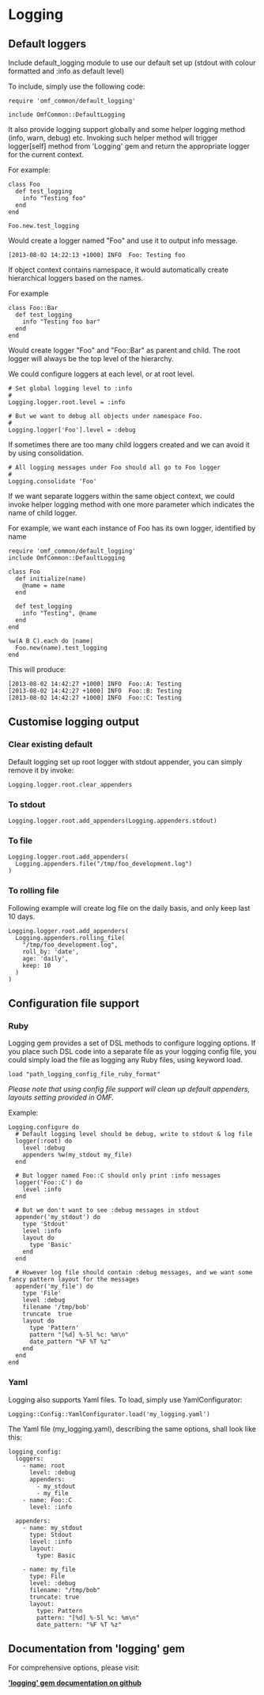 # Logging

## Default loggers

Include default\_logging module to use our default set up (stdout with colour formatted and :info as default level)

To include, simply use the following code:

    require 'omf_common/default_logging'

    include OmfCommon::DefaultLogging

It also provide logging support globally and some helper logging method (info, warn, debug) etc. Invoking such helper method will trigger logger[self] method from 'Logging' gem and return the appropriate logger for the current context.

For example:

    class Foo
      def test_logging
        info "Testing foo"
      end
    end

    Foo.new.test_logging

Would create a logger named "Foo" and use it to output info message.

    [2013-08-02 14:22:13 +1000] INFO  Foo: Testing foo

If object context contains namespace, it would automatically create hierarchical loggers based on the names.

For example

    class Foo::Bar
      def test_logging
        info "Testing foo bar"
      end
    end

Would create logger "Foo" and "Foo::Bar" as parent and child. The root logger will always be the top level of the hierarchy.

We could configure loggers at each level, or at root level.

    # Set global logging level to :info
    #
    Logging.logger.root.level = :info

    # But we want to debug all objects under namespace Foo.
    #
    Logging.logger['Foo'].level = :debug

If sometimes there are too many child loggers created and we can avoid it by using consolidation.

    # All logging messages under Foo should all go to Foo logger
    #
    Logging.consolidate 'Foo'

If we want separate loggers within the same object context, we could invoke helper logging method with one more parameter which indicates the name of child logger.

For example, we want each instance of Foo has its own logger, identified by name

    require 'omf_common/default_logging'
    include OmfCommon::DefaultLogging

    class Foo
      def initialize(name)
        @name = name
      end

      def test_logging
        info "Testing", @name
      end
    end

    %w(A B C).each do |name|
      Foo.new(name).test_logging
    end

This will produce:

    [2013-08-02 14:42:27 +1000] INFO  Foo::A: Testing
    [2013-08-02 14:42:27 +1000] INFO  Foo::B: Testing
    [2013-08-02 14:42:27 +1000] INFO  Foo::C: Testing

## Customise logging output

### Clear existing default

Default logging set up root logger with stdout appender, you can simply remove it by invoke:

    Logging.logger.root.clear_appenders

### To stdout

    Logging.logger.root.add_appenders(Logging.appenders.stdout)

### To file

    Logging.logger.root.add_appenders(
      Logging.appenders.file("/tmp/foo_development.log")
    )

### To rolling file

Following example will create log file on the daily basis, and only keep last 10 days.

    Logging.logger.root.add_appenders(
      Logging.appenders.rolling_file(
        "/tmp/foo_development.log",
        roll_by: 'date',
        age: 'daily',
        keep: 10
      )
    )

## Configuration file support

### Ruby

Logging gem provides a set of DSL methods to configure logging options. If you place such DSL code into a separate file as your logging  config file, you could simply load the file as logging any Ruby files, using keyword load.

    load "path_logging_config_file_ruby_format"

_Please note that using config file support will clean up default appenders, layouts setting provided in OMF._

Example:

    Logging.configure do
      # Default logging level should be debug, write to stdout & log file
      logger(:root) do
        level :debug
        appenders %w(my_stdout my_file)
      end

      # But logger named Foo::C should only print :info messages
      logger('Foo::C') do
        level :info
      end

      # But we don't want to see :debug messages in stdout
      appender('my_stdout') do
        type 'Stdout'
        level :info
        layout do
          type 'Basic'
        end
      end

      # However log file should contain :debug messages, and we want some fancy pattern layout for the messages
      appender('my_file') do
        type 'File'
        level :debug
        filename '/tmp/bob'
        truncate  true
        layout do
          type 'Pattern'
          pattern "[%d] %-5l %c: %m\n"
          date_pattern "%F %T %z"
        end
      end
    end

### Yaml

Logging also supports Yaml files. To load, simply use YamlConfigurator:

    Logging::Config::YamlConfigurator.load('my_logging.yaml')

The Yaml file (my_logging.yaml), describing the same options, shall look like this:

    logging_config:
      loggers:
        - name: root
          level: :debug
          appenders:
            - my_stdout
            - my_file
        - name: Foo::C
          level: :info

      appenders:
        - name: my_stdout
          type: Stdout
          level: :info
          layout:
            type: Basic

        - name: my_file
          type: File
          level: :debug
          filename: "/tmp/bob"
          truncate: true
          layout:
            type: Pattern
            pattern: "[%d] %-5l %c: %m\n"
            date_pattern: "%F %T %z"



## Documentation from 'logging' gem

For comprehensive options, please visit:

__['logging' gem documentation on github](https://github.com/TwP/logging)__


